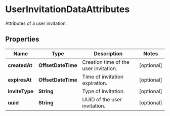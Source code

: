 

# UserInvitationDataAttributes

Attributes of a user invitation.
## Properties

Name | Type | Description | Notes
------------ | ------------- | ------------- | -------------
**createdAt** | **OffsetDateTime** | Creation time of the user invitation. |  [optional]
**expiresAt** | **OffsetDateTime** | Time of invitation expiration. |  [optional]
**inviteType** | **String** | Type of invitation. |  [optional]
**uuid** | **String** | UUID of the user invitation. |  [optional]




